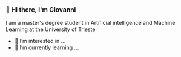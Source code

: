 ### 👋 Hi there, I'm Giovanni
I am a master's degree student in Artificial intelligence and Machine Learning at the University of Trieste
- 👀 I’m interested in ...
- 🌱 I’m currently learning ...

<!---
gio-luc/gio-luc is a ✨ special ✨ repository because its `README.md` (this file) appears on your GitHub profile.
You can click the Preview link to take a look at your changes.
--->
